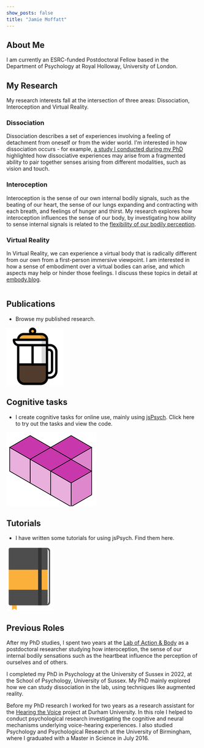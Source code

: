 ```yaml
---
show_posts: false
title: "Jamie Moffatt"
---
```

## About Me
I am currently an ESRC-funded Postdoctoral Fellow based in the Department of Psychology at Royal Holloway, University of London. 

## My Research

My research interests fall at the intersection of three areas: Dissociation, Interoception and Virtual Reality.

### Dissociation
Dissociation describes a set of experiences involving a feeling of detachment from oneself or from the wider world. I'm interested in how dissociation occurs - for example, [a study I conducted during my PhD](https://doi.org/10.31234/osf.io/e5z74) highlighted how dissociative experiences may arise from a fragmented ability to pair together senses arising from different modalities, such as vision and touch.

### Interoception
Interoception is the sense of our own internal bodily signals, such as the beating of our heart, the sense of our lungs expanding and contracting with each breath, and feelings of hunger and thirst. My research explores how interoception influences the sense of our body, by investigating how ability to sense internal signals is related to the [flexibility of our bodily perception](https://doi.org/10.1016/j.biopsycho.2024.108756).

### Virtual Reality
In Virtual Reality, we can experience a virtual body that is radically different from our own from a first-person immersive viewpoint. I am interested in how a sense of embodiment over a virtual bodies can arise, and which aspects may help or hinder those feelings. I discuss these topics in detail at [embody.blog](https://embody.blog/).


<div class="row publications" onclick="window.location='/publications'">
<div class="column left">
<h2>Publications</h2>
<ul><li>Browse my published research.</li></ul>
</div>
<div class="column right">
<img src="assets/img/coffee.png"/>
</div>

</div>

<div class="row tasks" onclick="window.location='/task_list'">
<div class="column left">
<h2>Cognitive tasks</h2>
<ul>
<li>I create cognitive tasks for online use, mainly using <a href="https://www.jspsych.org/7.0/">jsPsych</a>. Click here to try out the tasks and view the code.</li>
</ul>
</div>

<div class="column right">
<img src="assets/img/t_block.png"/>
</div>

</div>

<div class="row tutorials" onclick="window.location='/jspsych'">
<div class="column left">
<h2>Tutorials</h2>
<ul><li>I have written some tutorials for using jsPsych. Find them here.</li></ul>
</div>
<div class="column right">
<img src="assets/img/notebook.png"/>
</div>

</div>


## Previous Roles
After my PhD studies, I spent two years at the [Lab of Action & Body](http://manostsakiris.com/index.php/research/lab/) as a postdoctoral researcher studying how interoception, the sense of our internal bodily sensations such as the heartbeat influence the perception of ourselves and of others. 

I completed my PhD in Psychology at the University of Sussex in 2022, at the School of Psychology, University of Sussex. My PhD mainly explored how we can study dissociation in the lab, using techniques like augmented reality.

Before my PhD research I worked for two years as a research assistant for the [Hearing the Voice](https://hearingthevoice.org/) project at Durham University. In this role I helped to conduct psychological research investigating the cognitive and neural mechanisms underlying voice-hearing experiences. I also studied Psychology and Psychological Research at the University of Birmingham, where I graduated with a Master in Science in July 2016.

